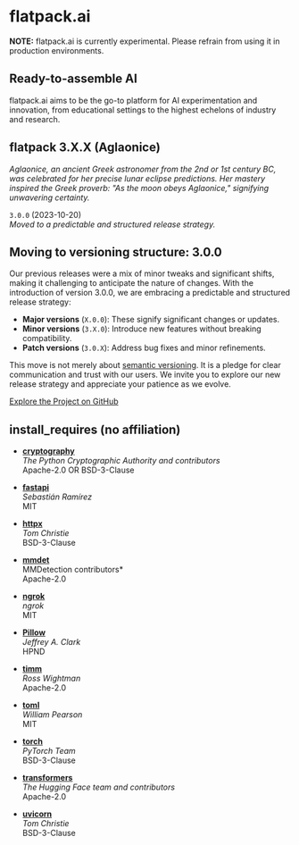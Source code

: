# flatpack.ai

**NOTE:** flatpack.ai is currently experimental. Please refrain from using it in production environments.

## Ready-to-assemble AI

flatpack.ai aims to be the go-to platform for AI experimentation and innovation, from educational settings to the
highest echelons of industry and research.

## flatpack 3.X.X (Aglaonice)

*Aglaonice, an ancient Greek astronomer from the 2nd or 1st century BC, was celebrated for her precise lunar eclipse
predictions. Her mastery inspired the Greek proverb: "As the moon obeys Aglaonice," signifying unwavering certainty.*

`3.0.0` (2023-10-20)\
*Moved to a predictable and structured release strategy.*

## Moving to versioning structure: 3.0.0

Our previous releases were a mix of minor tweaks and significant shifts, making it challenging to anticipate the nature
of changes. With the introduction of version 3.0.0, we are embracing a predictable and structured release strategy:

- **Major versions** (`X.0.0`): These signify significant changes or updates.
- **Minor versions** (`3.X.0`): Introduce new features without breaking compatibility.
- **Patch versions** (`3.0.X`): Address bug fixes and minor refinements.

This move is not merely about [semantic versioning](https://semver.org/). It is a pledge for clear communication and
trust with our users. We invite you to explore our new release strategy and appreciate your patience as we evolve.

[Explore the Project on GitHub](https://github.com/romlingroup/flatpack-ai)

## install_requires (no affiliation)

- **[cryptography](https://pypi.org/project/cryptography/)**\
  *The Python Cryptographic Authority and contributors*\
  Apache-2.0 OR BSD-3-Clause

- **[fastapi](https://pypi.org/project/fastapi/)**\
  *Sebastián Ramírez*\
  MIT

- **[httpx](https://pypi.org/project/httpx/)**\
  *Tom Christie*\
  BSD-3-Clause

- **[mmdet](https://pypi.org/project/mmdet/)**\
  MMDetection contributors*\
  Apache-2.0

- **[ngrok](https://pypi.org/project/ngrok/)**\
  *ngrok*\
  MIT

- **[Pillow](https://pypi.org/project/Pillow/)**\
  *Jeffrey A. Clark*\
  HPND

- **[timm](https://pypi.org/project/timm/)**\
  *Ross Wightman*\
  Apache-2.0

- **[toml](https://pypi.org/project/toml/)**\
  *William Pearson*\
  MIT

- **[torch](https://pypi.org/project/torch/)**\
  *PyTorch Team*\
  BSD-3-Clause

- **[transformers](https://pypi.org/project/transformers/)**\
  *The Hugging Face team and contributors*\
  Apache-2.0

- **[uvicorn](https://pypi.org/project/uvicorn/)**\
  *Tom Christie*\
  BSD-3-Clause